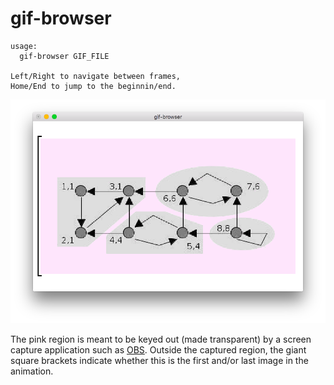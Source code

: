# gif-browser

```
usage:
  gif-browser GIF_FILE

Left/Right to navigate between frames,
Home/End to jump to the beginnin/end.
```

![a screenshot of the application](screenshot.png)

The pink region is meant to be keyed out (made transparent) by a screen capture application such as [OBS](https://obsproject.com/). Outside the captured region, the giant square brackets indicate whether this is the first and/or last image in the animation.

